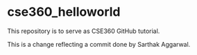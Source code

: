 # cse360_helloworld
This repository is to serve as CSE360 GitHub tutorial.

This is a change reflecting a commit done by Sarthak Aggarwal.
